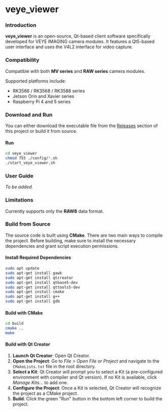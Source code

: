 
# veye_viewer

### Introduction
**veye_viewer** is an open-source, Qt-based client software specifically developed for VEYE IMAGING camera modules. It features a Qt5-based user interface and uses the V4L2 interface for video capture.

### Compatibility

Compatible with both **MV series** and **RAW series** camera modules.

Supported platforms include:
- RK3566 / RK3568 / RK3588 series
- Jetson Orin and Xavier series
- Raspberry Pi 4 and 5 series

### Download and Run
You can either download the executable file from the [Releases](./releases) section of this project or build it from source.

#### Run

```bash
cd veye_viewer
chmod 755 ./config/*.sh   
./start_veye_viewer.sh
```

### User Guide
*To be added.*

### Limitations
Currently supports only the **RAW8** data format.

### Build from Source

The source code is built using **CMake**. There are two main ways to compile the project. Before building, make sure to install the necessary dependencies and grant script execution permissions.

#### Install Required Dependencies

```bash
sudo apt update
sudo apt-get install gawk
sudo apt-get install qtcreator
sudo apt-get install qtbase5-dev
sudo apt-get install qttools5-dev 
sudo apt-get install cmake
sudo apt-get install g++
sudo apt-get install gdb
````

#### Build with CMake

```bash
cd build
cmake ..
make
```

#### Build with Qt Creator

1. **Launch Qt Creator**: Open Qt Creator.
2. **Open the Project**: Go to *File > Open File or Project* and navigate to the `CMakeLists.txt` file in the root directory.
3. **Select a Kit**: Qt Creator will prompt you to select a Kit (a pre-configured environment with compiler and Qt version). If no Kit is available, click *Manage Kits...* to add one.
4. **Configure the Project**: Once a Kit is selected, Qt Creator will recognize the project as a CMake project.
5. **Build**: Click the green "Run" button in the bottom left corner to build the project.


